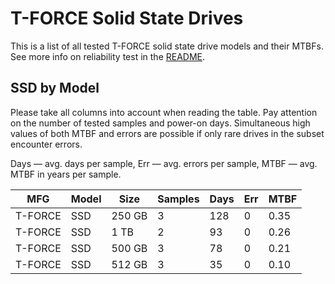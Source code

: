 T-FORCE Solid State Drives
==========================

This is a list of all tested T-FORCE solid state drive models and their MTBFs. See
more info on reliability test in the [README](https://github.com/linuxhw/SMART).

SSD by Model
------------

Please take all columns into account when reading the table. Pay attention on the
number of tested samples and power-on days. Simultaneous high values of both MTBF
and errors are possible if only rare drives in the subset encounter errors.

Days — avg. days per sample,
Err  — avg. errors per sample,
MTBF — avg. MTBF in years per sample.

| MFG       | Model              | Size   | Samples | Days  | Err   | MTBF |
|-----------|--------------------|--------|---------|-------|-------|------|
| T-FORCE   | SSD                | 250 GB | 3       | 128   | 0     | 0.35   |
| T-FORCE   | SSD                | 1 TB   | 2       | 93    | 0     | 0.26   |
| T-FORCE   | SSD                | 500 GB | 3       | 78    | 0     | 0.21   |
| T-FORCE   | SSD                | 512 GB | 3       | 35    | 0     | 0.10   |
